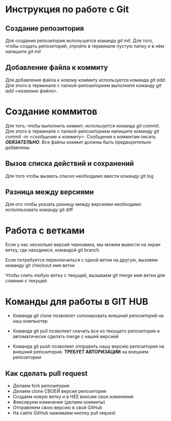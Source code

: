 # Инструкция по работе с Git

## Создание репозитория
Для создания репозитория используется команда *git init*. Для того, чтобы создать репозиторий, отройте в терминале пустую папку и в нём напишите *git init*

## Добавление файла к коммиту
Для добавления файла к новому коммиту используется команда *git add*. Для этого в терминале с папкой-репозиторием выполните команду *git add <название файла>*.

# Создание коммитов
Для того, чтобы выполнить коммит, используется команда *git commit*. Для этого в терминале с папкой-репозиторием напишите команду *git commit -m <сообщение к коммиту>*. Сообщения к коммитам писать ***ОБЯЗАТЕЛЬНО***. Все файлы коммит должны быть предворительно добавлены

## Вызов списка действий и сохранений
Для того чтобы вызвать списко необходимо ввести команду git log

## Разница между версиями
Для ого чтобы указать разницу между версиями необходимо исполльзовать команду git diff

# Работа с ветками

Если у нас несколько версий черновика, мы
можем вывести на экран ветку, где находимся,
командой git branch.

Если потребуется переключиться с одной ветки
на другую, вызовем команду git checkout имя
ветки

Чтобы слить любую ветку с текущей, вызываем
git merge имя ветки для слияния с текущей

# Команды для работы в GIT HUB

* Команда git clone позвоялет склонировать внешний репозиторий на наш компьютер

* Команда git pull позволяет скачать все из текущего репозитория и автоматически
сделать merge с нашей версией 

* Команда git push позволяет отправить нашу версию репозитория на внешний
репозиторий. **ТРЕБУЕТ АВТОРИЗАЦИИ** на внешнем репозитории

## Как сделать pull request
* Делаем fork репозитория
* Делаем clone СВОЕЙ версии репозитория
* Создаем новую ветку и в НЕЕ вносим свои изменения
* Фиксируем изменения (делаем коммиты)
* Отправляем свою версию в свой GitHub
* На сайте GitHub нажимаем кнопку pull request 
